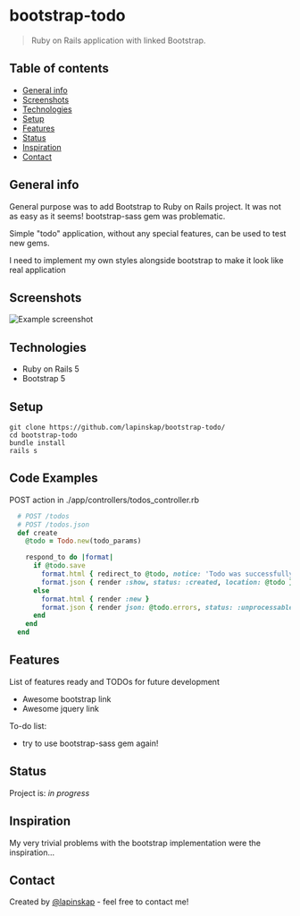 # bootstrap-todo
> Ruby on Rails application with linked Bootstrap. 

## Table of contents
* [General info](#general-info)
* [Screenshots](#screenshots)
* [Technologies](#technologies)
* [Setup](#setup)
* [Features](#features)
* [Status](#status)
* [Inspiration](#inspiration)
* [Contact](#contact)

## General info
General purpose was to add Bootstrap to Ruby on Rails project. It was not as easy as it seems! bootstrap-sass gem was problematic.

Simple "todo" application, without any special features, can be used to test new gems.

I need to implement my own styles alongside bootstrap to make it look like real application


## Screenshots
![Example screenshot](./img/screenshot.png)

## Technologies
* Ruby on Rails 5
* Bootstrap 5

## Setup
```
git clone https://github.com/lapinskap/bootstrap-todo/
cd bootstrap-todo
bundle install
rails s
```

## Code Examples

POST action in ./app/controllers/todos_controller.rb
```ruby
  # POST /todos
  # POST /todos.json
  def create
    @todo = Todo.new(todo_params)

    respond_to do |format|
      if @todo.save
        format.html { redirect_to @todo, notice: 'Todo was successfully created.' }
        format.json { render :show, status: :created, location: @todo }
      else
        format.html { render :new }
        format.json { render json: @todo.errors, status: :unprocessable_entity }
      end
    end
  end
```

## Features
List of features ready and TODOs for future development
* Awesome bootstrap link 
* Awesome jquery link

To-do list:
* try to use bootstrap-sass gem again!

## Status
Project is: _in progress_

## Inspiration

My very trivial problems with the bootstrap implementation were the inspiration...

## Contact
Created by [@lapinskap](https://www.facebook.com/paulina.lapinska99) - feel free to contact me!
